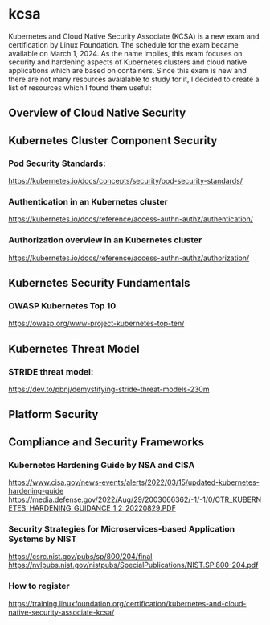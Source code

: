 # kcsa
Kubernetes and Cloud Native Security Associate (KCSA) is a new exam and certification by Linux Foundation. The schedule for the exam became available on March 1, 2024.
As the name implies, this exam focuses on security and hardening aspects of Kubernetes clusters and cloud native applications which are based on containers.
Since this exam is new and there are not many resources avaialable to study for it, I decided to create a list of resources which I found them useful:


## Overview of Cloud Native Security



## Kubernetes Cluster Component Security
### Pod Security Standards:
https://kubernetes.io/docs/concepts/security/pod-security-standards/

### Authentication in an Kubernetes cluster
https://kubernetes.io/docs/reference/access-authn-authz/authentication/

### Authorization overview in an Kubernetes cluster
https://kubernetes.io/docs/reference/access-authn-authz/authorization/




## Kubernetes Security Fundamentals

### OWASP Kubernetes Top 10
https://owasp.org/www-project-kubernetes-top-ten/


## Kubernetes Threat Model
### STRIDE threat model:
https://dev.to/pbnj/demystifying-stride-threat-models-230m




## Platform Security




## Compliance and Security Frameworks

### Kubernetes Hardening Guide by NSA and CISA
https://www.cisa.gov/news-events/alerts/2022/03/15/updated-kubernetes-hardening-guide
https://media.defense.gov/2022/Aug/29/2003066362/-1/-1/0/CTR_KUBERNETES_HARDENING_GUIDANCE_1.2_20220829.PDF

### Security Strategies for Microservices-based Application Systems by NIST
https://csrc.nist.gov/pubs/sp/800/204/final
https://nvlpubs.nist.gov/nistpubs/SpecialPublications/NIST.SP.800-204.pdf


### How to register
https://training.linuxfoundation.org/certification/kubernetes-and-cloud-native-security-associate-kcsa/
